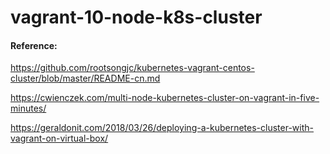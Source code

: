 # vagrant-10-node-k8s-cluster




####  Reference:

https://github.com/rootsongjc/kubernetes-vagrant-centos-cluster/blob/master/README-cn.md      


https://cwienczek.com/multi-node-kubernetes-cluster-on-vagrant-in-five-minutes/       


https://geraldonit.com/2018/03/26/deploying-a-kubernetes-cluster-with-vagrant-on-virtual-box/     






